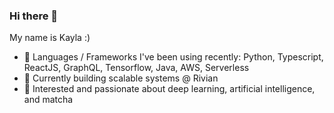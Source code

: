### Hi there 👋
My name is Kayla :) 

- :rocket: Languages / Frameworks I've been using recently: Python, Typescript, ReactJS, GraphQL, Tensorflow, Java, AWS, Serverless
- 🚗 Currently building scalable systems @ Rivian
- 🍵 Interested and passionate about deep learning, artificial intelligence, and matcha 

